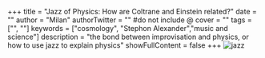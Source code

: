 +++
title = "Jazz of Physics: How are Coltrane and Einstein related?"
date = ""
author = "Milan"
authorTwitter = "" #do not include @
cover = ""
tags = ["", ""]
keywords = ["cosmology", "Stephon Alexander","music and science"]
description = "the bond between improvisation and physics, or how to use jazz to explain physics"
showFullContent = false
+++
![jazz](/Coltrane.jpg)